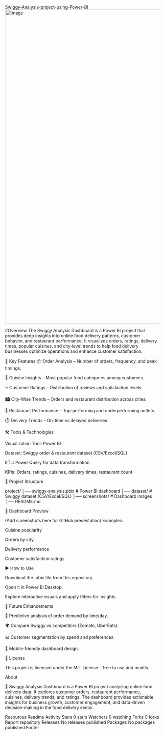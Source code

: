 Swiggy-Analysis-project-using-Power-BI
<img width="1920" height="1022" alt="image" src="https://github.com/user-attachments/assets/1c47e7f2-e344-46ca-a241-43abed89b379" />

#Overview
The Swiggy Analysis Dashboard is a Power BI project that provides deep insights into online food delivery patterns, customer behavior, and restaurant performance.
It visualizes orders, ratings, delivery times, popular cuisines, and city-level trends to help food delivery businesses optimize operations and enhance customer satisfaction.

🚀 Key Features
📦 Order Analysis – Number of orders, frequency, and peak timings.

🍛 Cuisine Insights – Most popular food categories among customers.

⭐ Customer Ratings – Distribution of reviews and satisfaction levels.

🏙️ City-Wise Trends – Orders and restaurant distribution across cities.

🏪 Restaurant Performance – Top-performing and underperforming outlets.

⏱️ Delivery Trends – On-time vs delayed deliveries.

🛠️ Tools & Technologies

Visualization Tool: Power BI

Dataset: Swiggy order & restaurant dataset (CSV/Excel/SQL)

ETL: Power Query for data transformation

KPIs: Orders, ratings, cuisines, delivery times, restaurant count

📂 Project Structure

project/ │── swiggy-analysis.pbix # Power BI dashboard │── dataset/ # Swiggy dataset (CSV/Excel/SQL) │── screenshots/ # Dashboard images │── README.md

📸 Dashboard Preview

(Add screenshots here for GitHub presentation)
Examples:

Cuisine popularity

Orders by city

Delivery performance

Customer satisfaction ratings

▶️ How to Use

Download the .pbix file from this repository.

Open it in Power BI Desktop.

Explore interactive visuals and apply filters for insights.

🔮 Future Enhancements

🔮 Predictive analysis of order demand by time/day.

🌍 Compare Swiggy vs competitors (Zomato, UberEats).

📊 Customer segmentation by spend and preferences.

📱 Mobile-friendly dashboard design.

📜 License

This project is licensed under the MIT License – free to use and modify.

About

🍴 Swiggy Analysis Dashboard is a Power BI project analyzing online food delivery data. It explores customer orders, restaurant performance, cuisines, delivery trends, and ratings. The dashboard provides actionable insights for business growth, customer engagement, and data-driven decision-making in the food delivery sector.

Resources
 Readme
 Activity
Stars
 0 stars
Watchers
 0 watching
Forks
 0 forks
Report repository
Releases
No releases published
Packages
No packages published
Footer
